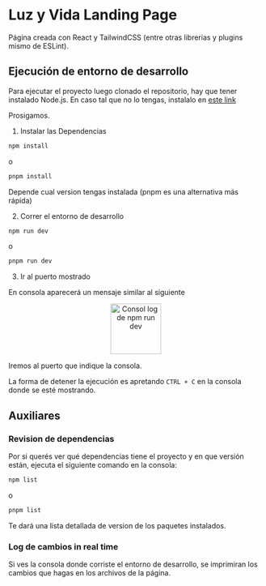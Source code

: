 # Luz y Vida Landing Page

Página creada con React y TailwindCSS (entre otras librerias y plugins mismo de ESLint).

## Ejecución de entorno de desarrollo

Para ejecutar el proyecto luego clonado el repositorio, hay que tener instalado Node.js. En caso tal que no lo tengas, instalalo en [este link](https://nodejs.org/en/download)

Prosigamos.

1. Instalar las Dependencias

```sh
npm install
```

o

```sh
pnpm install
```

Depende cual version tengas instalada (pnpm es una alternativa más rápida)

2. Correr el entorno de desarrollo

```sh
npm run dev
```

o

```sh
pnpm run dev
```

3. Ir al puerto mostrado

En consola aparecerá un mensaje similar al siguiente 

<p align="center">
    <img src="https://imgur.com/a/IHJ1eYL" width="100px" alt="Consol log de npm run dev">
</p>

Iremos al puerto que indique la consola.

La forma de detener la ejecución es apretando `CTRL + C` en la consola donde se esté mostrando.

## Auxiliares

### Revision de dependencias

Por si querés ver qué dependencias tiene el proyecto y en que versión están, ejecuta el siguiente comando en la consola:

```sh
npm list
```

o

```sh
pnpm list
```

Te dará una lista detallada de version de los paquetes instalados.

### Log de cambios in real time

Si ves la consola donde corriste el entorno de desarrollo, se imprimiran los cambios que hagas en los archivos de la página.
